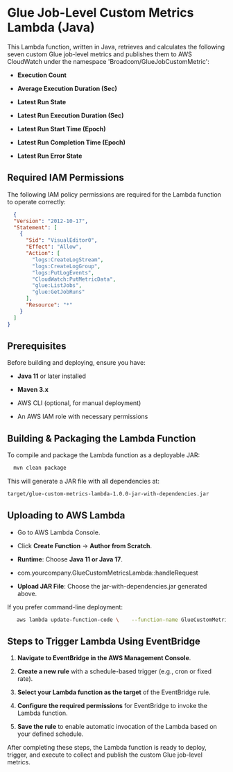 
Glue Job-Level Custom Metrics Lambda (Java)
=========================================

This Lambda function, written in Java, retrieves and calculates the following seven custom Glue job-level metrics and publishes them to AWS CloudWatch under the namespace 'Broadcom/GlueJobCustomMetric':

*   **Execution Count**
    
*   **Average Execution Duration (Sec)**
    
*   **Latest Run State**
    
*   **Latest Run Execution Duration (Sec)**
    
*   **Latest Run Start Time (Epoch)**
    
*   **Latest Run Completion Time (Epoch)**
    
*   **Latest Run Error State**
    

Required IAM Permissions
------------------------

The following IAM policy permissions are required for the Lambda function to operate correctly:


```json
  {
  "Version": "2012-10-17",
  "Statement": [
    {
      "Sid": "VisualEditor0",
      "Effect": "Allow",
      "Action": [
        "logs:CreateLogStream",
        "logs:CreateLogGroup",
        "logs:PutLogEvents",
        "CloudWatch:PutMetricData",
        "glue:ListJobs",
        "glue:GetJobRuns"
      ],
      "Resource": "*"
    }
  ]
}

```
Prerequisites
-----------------

Before building and deploying, ensure you have:

*   **Java 11** or later installed
    
*   **Maven 3.x**
    
*   AWS CLI (optional, for manual deployment)
    
*   An AWS IAM role with necessary permissions
    

Building & Packaging the Lambda Function
-------------------------------------------

To compile and package the Lambda function as a deployable JAR:

``` bash
  mvn clean package
```

This will generate a JAR file with all dependencies at:

``` bash
target/glue-custom-metrics-lambda-1.0.0-jar-with-dependencies.jar
```

Uploading to AWS Lambda
---------------------------


*   Go to AWS Lambda Console.
    
*   Click **Create Function** → **Author from Scratch**.
    
*   **Runtime**: Choose **Java 11 or Java 17**.
    
*   com.yourcompany.GlueCustomMetricsLambda::handleRequest
    
*   **Upload JAR File**: Choose the jar-with-dependencies.jar generated above.
    

If you prefer command-line deployment:

``` bash
   aws lambda update-function-code \    --function-name GlueCustomMetricsLambda \    --zip-file fileb://target/glue-custom-metrics-lambda-1.0.0-jar-with-dependencies.jar  
```

    

Steps to Trigger Lambda Using EventBridge
-----------------------------------------

1.  **Navigate to EventBridge in the AWS Management Console**.
    
2.  **Create a new rule** with a schedule-based trigger (e.g., cron or fixed rate).
    
3.  **Select your Lambda function as the target** of the EventBridge rule.
    
4.  **Configure the required permissions** for EventBridge to invoke the Lambda function.
    
5.  **Save the rule** to enable automatic invocation of the Lambda based on your defined schedule.
    

After completing these steps, the Lambda function is ready to deploy, trigger, and execute to collect and publish the custom Glue job-level metrics.

